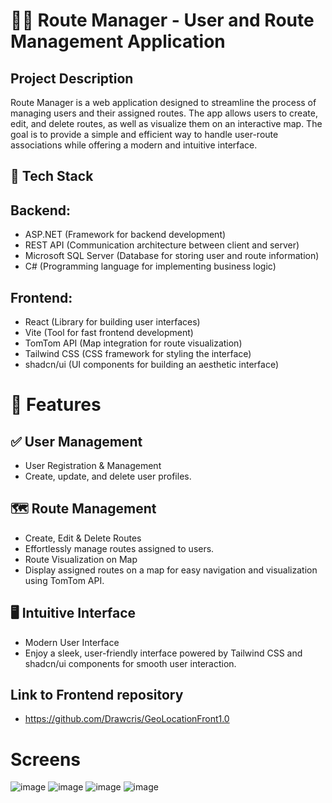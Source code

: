 # 🚶‍♂️ Route Manager - User and Route Management Application

## Project Description

Route Manager is a web application designed to streamline the process of managing users and their assigned routes. The app allows users to create, edit, and delete routes, as well as visualize them on an interactive map. The goal is to provide a simple and efficient way to handle user-route associations while offering a modern and intuitive interface.

## 🚀 Tech Stack

## Backend:

* ASP.NET (Framework for backend development)
* REST API (Communication architecture between client and server)
* Microsoft SQL Server (Database for storing user and route information)
* C# (Programming language for implementing business logic)

## Frontend:

* React (Library for building user interfaces)
* Vite (Tool for fast frontend development)
* TomTom API (Map integration for route visualization)
* Tailwind CSS (CSS framework for styling the interface)
* shadcn/ui (UI components for building an aesthetic interface)

# 🧩 Features
## ✅ User Management
* User Registration & Management
* Create, update, and delete user profiles.

## 🗺️ Route Management
* Create, Edit & Delete Routes
* Effortlessly manage routes assigned to users.
* Route Visualization on Map
* Display assigned routes on a map for easy navigation and visualization using TomTom API.

## 🖥️ Intuitive Interface
* Modern User Interface
* Enjoy a sleek, user-friendly interface powered by Tailwind CSS and shadcn/ui components for smooth user interaction.
## Link to Frontend repository
* https://github.com/Drawcris/GeoLocationFront1.0
# Screens 

![image](https://github.com/user-attachments/assets/cc84513a-15af-45f8-b4e4-abc96ca85dcc)
![image](https://github.com/user-attachments/assets/2d788cf1-fa4a-4981-b0a3-f679fb81d066)
![image](https://github.com/user-attachments/assets/e16dd016-5237-433c-81ae-44c80a2ed960)
![image](https://github.com/user-attachments/assets/18589255-da9d-47ad-80df-d41d271619fc)



